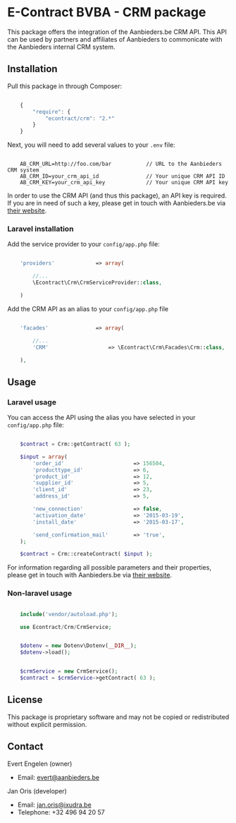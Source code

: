 E-Contract BVBA - CRM package
=============================================

This package offers the integration of the Aanbieders.be CRM API. This API can be used by partners and affiliates of Aanbieders to commonicate with the Aanbieders internal CRM system.




## Installation

Pull this package in through Composer:

```js

    {
        "require": {
            "econtract/crm": "2.*"
        }
    }

```

Next, you will need to add several values to your `.env` file:

```

    AB_CRM_URL=http://foo.com/bar           // URL to the Aanbieders CRM system
    AB_CRM_ID=your_crm_api_id               // Your unique CRM API ID
    AB_CRM_KEY=your_crm_api_key             // Your unique CRM API key

```

In order to use the CRM API (and thus this package), an API key is required. If you are in need of such a key, please get in touch with Aanbieders.be via [their website](https://www.aanbieders.be/contact).


### Laravel installation

Add the service provider to your `config/app.php` file:

```php

    'providers'             => array(

        //...
        \Econtract\Crm\CrmServiceProvider::class,

    )

```

Add the CRM API as an alias to your `config/app.php` file

```php

    'facades'               => array(

        //...
        'CRM'                   => \Econtract\Crm\Facades\Crm::class,

    ),

```




## Usage

### Laravel usage

You can access the API using the alias you have selected in your `config/app.php` file:

```php

    $contract = Crm::getContract( 63 );

    $input = array(
        'order_id'                      => 156504,
        'producttype_id'                => 6,
        'product_id'                    => 12,
        'supplier_id'                   => 5,
        'client_id'                     => 23,
        'address_id'                    => 5,

        'new_connection'                => false,
        'activation_date'               => '2015-03-19',
        'install_date'                  => '2015-03-17',

        'send_confirmation_mail'        => 'true',
    );

    $contract = Crm::createContract( $input );

```

For information regarding all possible parameters and their properties, please get in touch with Aanbieders.be via [their website](https://www.aanbieders.be/contact).


### Non-laravel usage

```php

    include('vendor/autoload.php');

    use Econtract/Crm/CrmService;


    $dotenv = new Dotenv\Dotenv(__DIR__);
    $dotenv->load();


    $crmService = new CrmService();
    $contract = $crmService->getContract( 63 );

```




## License

This package is proprietary software and may not be copied or redistributed without explicit permission.




## Contact

Evert Engelen (owner)

- Email: evert@aanbieders.be


Jan Oris (developer)

- Email: jan.oris@ixudra.be
- Telephone: +32 496 94 20 57